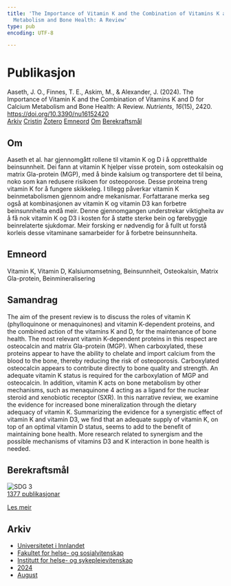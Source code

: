 ```yaml
---
title: 'The Importance of Vitamin K and the Combination of Vitamins K and D for Calcium
  Metabolism and Bone Health: A Review'
type: pub
encoding: UTF-8

---
```

<h1>Publikasjon</h1>
<article id="csl-bib-container-QPAI44LN" class="csl-bib-container">
  <div class="csl-bib-body"> <div class="csl-entry">Aaseth, J. O., Finnes, T. E., Askim, M., &#38; Alexander, J. (2024). The Importance of Vitamin K and the Combination of Vitamins K and D for Calcium Metabolism and Bone Health: A Review. <i>Nutrients</i>, <i>16</i>(15), 2420. <a href="https://doi.org/10.3390/nu16152420">https://doi.org/10.3390/nu16152420</a></div> </div>
  <div class="csl-bib-buttons">
    <a href="#taxonomy-article-QPAI44LN" alt="archive" class="csl-bib-button">Arkiv</a>
    <a href="https://app.cristin.no/results/show.jsf?id=2285787" alt="Cristin" class="csl-bib-button">Cristin</a>
    <a href="http://zotero.org/groups/5881554/items/QPAI44LN" alt="Zotero" class="csl-bib-button">Zotero</a>
    <a href="#keywords-article-QPAI44LN" alt="keywords" class="csl-bib-button">Emneord</a>
    <a href="#about-article-QPAI44LN" alt="about_pub" class="csl-bib-button">Om</a>
    <a href="#sdg-article-QPAI44LN" alt="sdg" class="csl-bib-button">Berekraftsmål</a>
  </div>
  <div id="csl-bib-meta-container-QPAI44LN"></div>
</article>
<div id="csl-bib-meta-QPAI44LN" class="csl-bib-meta">
  <article id="about-article-QPAI44LN" class="about_pub-article">
    <h1>Om</h1>
    Aaseth et al. har gjennomgått rollene til vitamin K og D i å oppretthalde beinsunnheit. Dei fann at vitamin K hjelper visse protein, som osteokalsin og matrix Gla-protein (MGP), med å binde kalsium og transportere det til beina, noko som kan redusere risikoen for osteoporose. Desse proteina treng vitamin K for å fungere skikkeleg. I tillegg påverkar vitamin K beinmetabolismen gjennom andre mekanismar. Forfattarane merka seg også at kombinasjonen av vitamin K og vitamin D3 kan forbetre beinsunnheita endå meir. Denne gjennomgangen understrekar viktigheita av å få nok vitamin K og D3 i kosten for å støtte sterke bein og førebyggje beinrelaterte sjukdomar. Meir forsking er nødvendig for å fullt ut forstå korleis desse vitaminane samarbeider for å forbetre beinsunnheita.
  </article>
  <article id="keywords-article-QPAI44LN" class="keywords-article">
    <h1>Emneord</h1>
    Vitamin K, Vitamin D, Kalsiumomsetning, Beinsunnheit, Osteokalsin, Matrix Gla-protein, Beinmineralisering
  </article>
  <article id="abstract-article-QPAI44LN" class="abstract-article">
    <h1>Samandrag</h1>
    The aim of the present review is to discuss the roles of vitamin K (phylloquinone or menaquinones) and vitamin K-dependent proteins, and the combined action of the vitamins K and D, for the maintenance of bone health. The most relevant vitamin K-dependent proteins in this respect are osteocalcin and matrix Gla-protein (MGP). When carboxylated, these proteins appear to have the ability to chelate and import calcium from the blood to the bone, thereby reducing the risk of osteoporosis. Carboxylated osteocalcin appears to contribute directly to bone quality and strength. An adequate vitamin K status is required for the carboxylation of MGP and osteocalcin. In addition, vitamin K acts on bone metabolism by other mechanisms, such as menaquinone 4 acting as a ligand for the nuclear steroid and xenobiotic receptor (SXR). In this narrative review, we examine the evidence for increased bone mineralization through the dietary adequacy of vitamin K. Summarizing the evidence for a synergistic effect of vitamin K and vitamin D3, we find that an adequate supply of vitamin K, on top of an optimal vitamin D status, seems to add to the benefit of maintaining bone health. More research related to synergism and the possible mechanisms of vitamins D3 and K interaction in bone health is needed.
  </article>
  <article id="sdg-article-QPAI44LN" class="sdg-article">
    <h1>Berekraftsmål</h1>
    <div class="sdg-container"><div id="sdg3" class="sdg">
        <img src="{{< params subfolder >}}images/sdg/sdg03_nn.png" class="image" alt="SDG 3">
        <div class="sdg-overlay">
          <a href="{{< params subfolder >}}nn/archive/?sdg=3#archive" class="sdg-publication-count"><span>1377</span> publikasjonar</a>
          <p><a href="https://fn.no/om-fn/fns-baerekraftsmaal/god-helse-og-livskvalitet?lang=nno-NO" class="sdg-read-more">Les meir</a></p>
        </div>
      </div></div>
  </article>
  <article id="taxonomy-article-QPAI44LN" class="taxonomy-article">
    <h1>Arkiv</h1>
    <ul>
      <li><a href="{{< params subfolder >}}nn/archive/?key=3DCRN523">Universitetet i Innlandet</a></li>
      <li><a href="{{< params subfolder >}}nn/archive/?key=IDKFS3MX">Fakultet for helse- og sosialvitenskap</a></li>
      <li><a href="{{< params subfolder >}}nn/archive/?key=GTV4ECMZ">Institutt for helse- og sykepleievitenskap</a></li>
      <li><a href="{{< params subfolder >}}nn/archive/?key=KNN5LNR7">2024</a></li>
      <li><a href="{{< params subfolder >}}nn/archive/?key=FCJW3XNS">August</a></li>
    </ul>
  </article>
</div>
